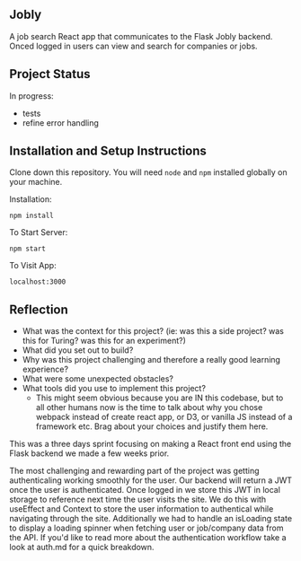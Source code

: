## Jobly

A job search React app that communicates to the Flask Jobly backend. Onced logged in users can view and search for companies or jobs.

## Project Status
In progress:
- tests
- refine error handling

## Installation and Setup Instructions

Clone down this repository. You will need `node` and `npm` installed globally on your machine.

Installation:

`npm install`

To Start Server:

`npm start`

To Visit App:

`localhost:3000`

## Reflection

  - What was the context for this project? (ie: was this a side project? was this for Turing? was this for an experiment?)
  - What did you set out to build?
  - Why was this project challenging and therefore a really good learning experience?
  - What were some unexpected obstacles?
  - What tools did you use to implement this project?
      - This might seem obvious because you are IN this codebase, but to all other humans now is the time to talk about why you chose webpack instead of create react app, or D3, or vanilla JS instead of a framework etc. Brag about your choices and justify them here.

This was a three days sprint focusing on making a React front end using the Flask backend we made a few weeks prior.

The most challenging and rewarding part of the project was getting authenticaling working smoothly for the user. Our backend will return a JWT once the user is authenticated. Once logged in we store this JWT in local storage to reference next time the user visits the site. We do this with useEffect and Context to store the user information to authentical while navigating through the site. Additionally we had to handle an isLoading state to display a loading spinner when fetching user or job/company data from the API. If you'd like to read more about the authentication workflow take a look at auth.md for a quick breakdown.
